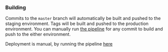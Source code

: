 ### Building

Commits to the `master` branch will automatically be built and pushed to the staging environment. Tags will be built and pushed to the production environment. You can manually run [the pipeline](https://dev.azure.com/AFDATAHUB/AFDATAHUB/_build?definitionId=4) for any commit to build and push to the either environment.

Deployment is manual, by running the pipeline [here](https://dev.azure.com/AFDATAHUB/AFDATAHUB)
